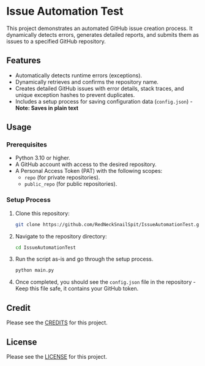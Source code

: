 # Issue Automation Test

This project demonstrates an automated GitHub issue creation process. It dynamically detects errors, generates detailed reports, and submits them as issues to a specified GitHub repository.

## Features
- Automatically detects runtime errors (exceptions).
- Dynamically retrieves and confirms the repository name.
- Creates detailed GitHub issues with error details, stack traces, and unique exception hashes to prevent duplicates.
- Includes a setup process for saving configuration data (`config.json`) - **Note: Saves in plain text** 

## Usage
### Prerequisites
- Python 3.10 or higher.
- A GitHub account with access to the desired repository.
- A Personal Access Token (PAT) with the following scopes:
  - `repo` (for private repositories).
  - `public_repo` (for public repositories).

### Setup Process
1. Clone this repository:
   ```bash
   git clone https://github.com/RedNeckSnailSpit/IssueAutomationTest.git
    ```
2. Navigate to the repository directory:
   ```bash
   cd IssueAutomationTest
   ```
3. Run the script as-is and go through the setup process.
   ```bash
   python main.py
   ```
4. Once completed, you should see the `config.json` file in the repository - Keep this file safe, it contains your GitHub token.

## Credit
Please see the [CREDITS](CREDITS.md) for this project.

## License
Please see the [LICENSE](LICENSE.md) for this project.